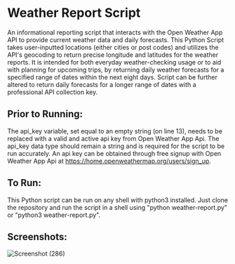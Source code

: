 # Weather Report Script
An informational reporting script that interacts with the Open Weather App API to provide current weather data and daily forecasts. This Python Script takes user-inputted locations (either cities or post codes) and utilizes the API's geocoding to return precise longitude and latitudes for the weather reports. It is intended for both everyday weather-checking usage or to aid with planning for upcoming trips, by returning daily weather forecasts for a specified range of dates within the next eight days. Script can be further altered to return daily forecasts for a longer range of dates with a professional API collection key.

## Prior to Running:
The api_key variable, set equal to an empty string (on line 13), needs to be replaced with a valid and active api key from Open Weather App Api. The api_key data type should remain a string and is required for the script to be run accurately. An api key can be obtained through free signup with Open Weather App Api at https://home.openweathermap.org/users/sign_up. 

## To Run:
This Python script can be run on any shell with python3 installed. Just clone the repository and run the script in a shell using "python weather-report.py" or "python3 weather-report.py".

## Screenshots:
![Screenshot (286)](https://user-images.githubusercontent.com/102393842/217400226-be9bd418-be0a-4153-a829-ffb480c27f39.png)
